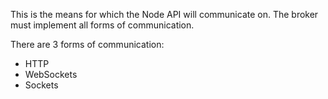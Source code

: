 This is the means for which the Node API will communicate on. The broker must implement all forms of communication.

There are 3 forms of communication:

* HTTP
* WebSockets
* Sockets